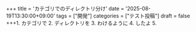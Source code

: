 +++
title = 'カテゴリでのディレクトリ分け'
date = '2025-08-19T13:30:00+09:00'
tags = ["開発"]
categories = ["テスト投稿"]
draft = false
+++1. カテゴリで
2. ディレクトリを
3. わけるように
4. したよ
5.
